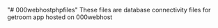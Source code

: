 "# 000webhostphpfiles" 
These files are database connectivity files for getroom app hosted on 000webhost

